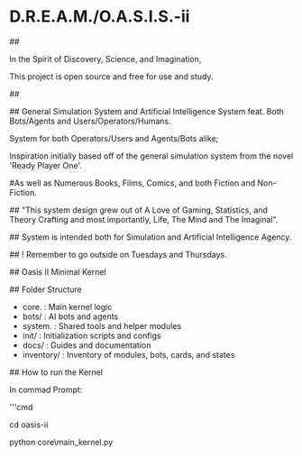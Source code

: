 # D.R.E.A.M./O.A.S.I.S.-ii





\##



In the Spirit of Discovery, Science, and Imagination, 

This project is open source and free for use and study.



\##



\## General Simulation System and Artificial Intelligence System feat. Both Bots/Agents and Users/Operators/Humans. 

System for both Operators/Users and Agents/Bots alike; 

Inspiration initially based off of the general simulation system from the novel 'Ready Player One'. 

\#As well as Numerous Books, Films, Comics, and both Fiction and Non-Fiction.



\## "This system design grew out of A Love of Gaming, Statistics, and Theory Crafting and most importantly, Life, The Mind and The Imaginal".



\## System is intended both for Simulation and Artificial Intelligence Agency.

\## ! Remember to go outside on Tuesdays and Thursdays.



\## Oasis II Minimal Kernel



\## Folder Structure



* core. : Main kernel logic
* bots/ : AI bots and agents
* system. : Shared tools and helper modules
* init/ : Initialization scripts and configs
* docs/ : Guides and documentation
* inventory/ : Inventory of modules, bots, cards, and states

\## How to run the Kernel



In commad Prompt:

'''cmd

cd oasis-ii

python core\\main\_kernel.py

